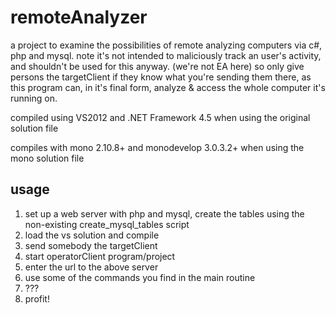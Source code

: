 remoteAnalyzer
==============

a project to examine the possibilities of remote analyzing computers via c#, php and mysql. note it's not intended to maliciously track an user's activity, and shouldn't be used for this anyway. (we're not EA here) so only give persons the targetClient if they know what you're sending them there, as this program can, in it's final form, analyze & access the whole computer it's running on.


compiled using VS2012 and .NET Framework 4.5 when using the original solution file

compiles with mono 2.10.8+ and monodevelop 3.0.3.2+ when using the mono solution file


usage
-----

1. set up a web server with php and mysql, create the tables using the non-existing create_mysql_tables script
2. load the vs solution and compile
3. send somebody the targetClient
5. start operatorClient program/project
6. enter the url to the above server
7. use some of the commands you find in the main routine
8. ???
9. profit!
